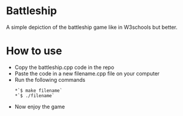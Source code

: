 # Battleship
A simple depiction of the battleship game like in W3schools but better.

# How to use
<ul>
  <li> Copy the battleship.cpp code in the repo</li>
  <li> Paste the code in a new filename.cpp file on your computer</li>
  <li> 
    Run the following commands
    
    *`$ make filename`
    *`$ ./filename`
  </li>
  <li> Now enjoy the game </li>
</ul>
